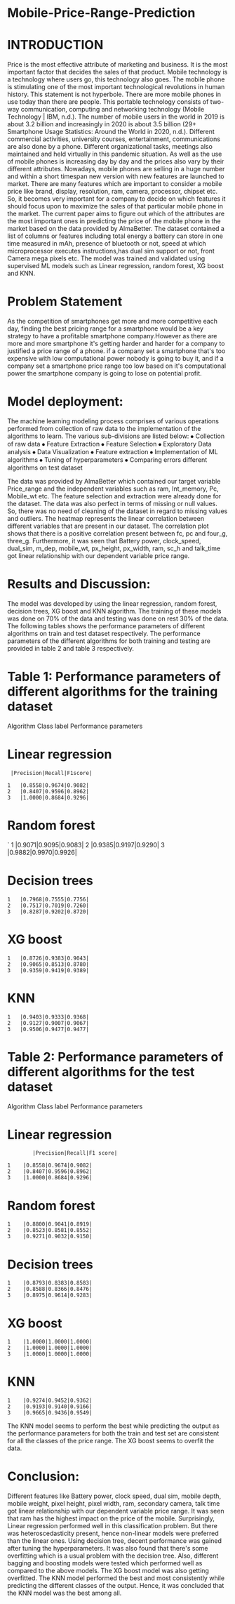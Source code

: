 # Mobile-Price-Range-Prediction

# INTRODUCTION

Price is the most effective attribute of marketing and business. It is the most important factor that decides the sales of that product. Mobile technology is a technology where users go, this technology also goes. The mobile phone is stimulating one of the most important technological revolutions in human history. This statement is not hyperbole. There are more mobile phones in use today than there are people. This portable technology consists of two-way communication, computing and networking technology (Mobile Technology | IBM, n.d.). The number of mobile users in the world in 2019 is about 3.2 billion and increasingly in 2020 is about 3.5 billion (29+ Smartphone Usage Statistics: Around the World in 2020, n.d.). Different commercial activities, university courses, entertainment, communications are also done by a phone. Different organizational tasks, meetings also maintained and held virtually in this pandemic situation. As well as the use of mobile phones is increasing day by day and the prices also vary by their different attributes. Nowadays, mobile phones are selling in a huge number and within a short timespan new version with new features are launched to market. There are many features which are important to consider a mobile price like brand, display, resolution, ram, camera, processor, chipset etc. So, it becomes very important for a company to decide on which features it should focus upon to maximize the sales of that particular mobile phone in the market. The current paper aims to figure out which of the attributes are the most important ones in predicting the price of the mobile phone in the market based on the data provided by AlmaBetter. The dataset contained a list of columns or features including total energy a battery can store in one time measured in mAh, presence of bluetooth or not, speed at which microprocessor executes instructions,has dual sim support or not, front Camera mega pixels etc. The model was trained and validated using supervised ML models such as Linear regression, random forest, XG boost and KNN.


# Problem Statement

As the competition of smartphones get more and more competitive each day, finding the best pricing range for a smartphone would be a key strategy to have a profitable smartphone company.However as there are more and more smartphone it's getting harder and harder for a company to justified a price range of a phone.
if a company set a smartphone that's too expensive with low computational power nobody is going to buy it, and if a company set a smartphone price range too low based on it's computational power the smartphone company is going to lose on potential profit.

# Model deployment:
The machine learning modeling process comprises of various operations performed from collection of raw data to the implementation of the algorithms to learn. The various sub-divisions are listed below: 
⦁	Collection of raw data
⦁	Feature Extraction 
⦁	Feature Selection 
⦁	Exploratory Data analysis
⦁	Data Visualization
⦁	Feature extraction 
⦁	Implementation of ML algorithms 
⦁	Tuning of hyperparameters 
⦁	Comparing errors different algorithms on test dataset

The data was provided by AlmaBetter which contained our target variable Price_range and the independent variables such as ram, Int_memory, Pc, Mobile_wt etc. The feature selection and extraction were already done for the dataset. The data was also perfect in terms of missing or null values. So, there was no need of cleaning of the dataset in regard to missing values and outliers. 
The heatmap represents the linear correlation between different variables that are present in our dataset. The correlation plot shows that there is a positive correlation present between fc, pc and four_g, three_g. Furthermore, it was seen that Battery power, clock_speed, dual_sim, m_dep, mobile_wt, px_height, px_width, ram, sc_h and talk_time got linear relationship with our dependent variable price range.  

# Results and Discussion:
The model was developed by using the linear regression, random forest, decision trees, XG boost and KNN algorithm. The training of these models was done on 70% of the data and testing was done on rest 30% of the data. The following tables shows the performance parameters of different algorithms on train and test dataset respectively. The performance parameters of the different algorithms for both training and testing are provided in table 2 and table 3 respectively.
# Table 1: Performance parameters of different algorithms for the training dataset
Algorithm	Class label	Performance parameters
# Linear regression
 	   
     |Precision|Recall|F1score|
    	
 	1	|0.8558|0.9674|0.9082|
 	2	|0.8407|0.9596|0.8962|
 	3	|1.0000|0.8684|0.9296|
# Random forest	
 ` 
 	1	|0.9071|0.9095|0.9083|
 	2	|0.9385|0.9197|0.9290|
 	3	|0.9882|0.9970|0.9926|
# Decision trees
  
 	1	|0.7968|0.7555|0.7756|
 	2	|0.7517|0.7019|0.7260|
 	3	|0.8287|0.9202|0.8720|
# XG boost
  
 	1	|0.8726|0.9383|0.9043|
 	2	|0.9065|0.8513|0.8780|
 	3	|0.9359|0.9419|0.9389|
# KNN	
 
 	1	|0.9403|0.9333|0.9368|
 	2	|0.9127|0.9007|0.9067|
 	3	|0.9506|0.9477|0.9477|

# Table 2: Performance parameters of different algorithms for the test dataset
Algorithm	Class label	Performance parameters
# Linear regression
 	 		|Precision|Recall|F1 score|
	
 	1	 |0.8558|0.9674|0.9082|
 	2	 |0.8407|0.9596|0.8962|
 	3	 |1.0000|0.8684|0.9296|
# Random forest	
 	1	 |0.8800|0.9041|0.8919|
 	2	 |0.8523|0.8581|0.8552|
 	3	 |0.9271|0.9032|0.9150|
# Decision trees	
 	1	 |0.8793|0.8383|0.8583|
 	2	 |0.8588|0.8366|0.8476|
 	3	 |0.8975|0.9614|0.9283|
# XG boost	
 	1	 |1.0000|1.0000|1.0000|
 	2	 |1.0000|1.0000|1.0000|
 	3	 |1.0000|1.0000|1.0000|
# KNN	
 	1	 |0.9274|0.9452|0.9362|
 	2	 |0.9193|0.9140|0.9166|
 	3	 |0.9665|0.9436|0.9549|

The KNN model seems to perform the best while predicting the output as the performance parameters for both the train and test set are consistent for all the classes of the price range. The XG boost seems to overfit the data.  


# Conclusion:
Different features like Battery power, clock speed, dual sim, mobile depth, mobile weight, pixel height, pixel width, ram, secondary camera, talk time got linear relationship with our dependent variable price range. It was seen that ram has the highest impact on the price of the mobile. Surprisingly, Linear regression performed well in this classification problem. But there was heteroscedasticity present, hence non-linear models were preferred than the linear ones. Using decision tree, decent performance was gained after tuning the hyperparameters. It was also found that there's some overfitting which is a usual problem with the decision tree. Also, different bagging and boosting models were tested which performed well as compared to the above models. The XG boost model was also getting overfitted. The KNN model performed the best and most consistently while predicting the different classes of the output. Hence, it was concluded that the KNN model was the best among all. 

